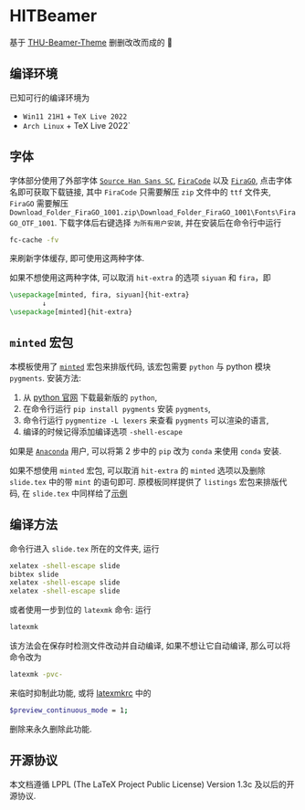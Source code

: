 # HITBeamer

基于 [THU-Beamer-Theme](https://github.com/Trinkle23897/THU-Beamer-Theme) 删删改改而成的 :bug:

## 编译环境

已知可行的编译环境为 

* `Win11 21H1` + `TeX Live 2022`
* `Arch Linux` + TeX Live 2022`

## 字体

字体部分使用了外部字体 [`Source Han Sans SC`](https://github.com/adobe-fonts/source-han-sans/tree/release/OTF/SimplifiedChinese), [`FiraCode`](https://github.com/tonsky/FiraCode/releases) 以及 [`FiraGO`](https://bboxtype.com/downloads/FiraGO/Download_Folder_FiraGO_1001.zip), 点击字体名即可获取下载链接, 其中 `FiraCode` 只需要解压 `zip` 文件中的 `ttf` 文件夹, `FiraGO` 需要解压 `Download_Folder_FiraGO_1001.zip\Download_Folder_FiraGO_1001\Fonts\FiraGO_OTF_1001`. 下载字体后右键选择 `为所有用户安装`, 并在安装后在命令行中运行

```bash
fc-cache -fv
```

来刷新字体缓存, 即可使用这两种字体.

如果不想使用这两种字体, 可以取消 `hit-extra` 的选项 `siyuan` 和 `fira`，即

```latex
\usepackage[minted, fira, siyuan]{hit-extra}
        ↓
\usepackage[minted]{hit-extra}
```

## `minted` 宏包

本模板使用了 [`minted`](https://www.ctan.org/pkg/minted) 宏包来排版代码, 该宏包需要 `python` 与 python 模块 `pygments`. 安装方法:

1. 从 [python 官网](https://www.python.org/) 下载最新版的 `python`,
2. 在命令行运行 `pip install pygments` 安装 `pygments`,
3. 命令行运行 `pygmentize -L lexers` 来查看 `pygments` 可以渲染的语言,
4. 编译的时候记得添加编译选项 `-shell-escape`

如果是 [`Anaconda`](https://www.anaconda.com/) 用户, 可以将第 2 步中的 `pip` 改为 `conda` 来使用 `conda` 安装.

如果不想使用 `minted` 宏包, 可以取消 `hit-extra` 的 `minted` 选项以及删除 `slide.tex` 中的带 `mint` 的语句即可. 原模板同样提供了 `listings` 宏包来排版代码, 在 `slide.tex` 中同样给了[示例](https://github.com/syvshc/HITBeamer/blob/master/slide.tex#L220)

## 编译方法

命令行进入 `slide.tex` 所在的文件夹, 运行

```bash
xelatex -shell-escape slide
bibtex slide 
xelatex -shell-escape slide
xelatex -shell-escape slide
```

或者使用一步到位的 `latexmk` 命令: 运行

```bash
latexmk
```

该方法会在保存时检测文件改动并自动编译, 如果不想让它自动编译, 那么可以将命令改为

```bash
latexmk -pvc-
```

来临时抑制此功能, 或将 [latexmkrc](https://github.com/syvshc/HITBeamer/blob/master/latexmkrc) 中的

```bash
$preview_continuous_mode = 1;
```

删除来永久删除此功能.

## 开源协议

本文档遵循 LPPL (The LaTeX Project Public License) Version 1.3c  及以后的开源协议.
